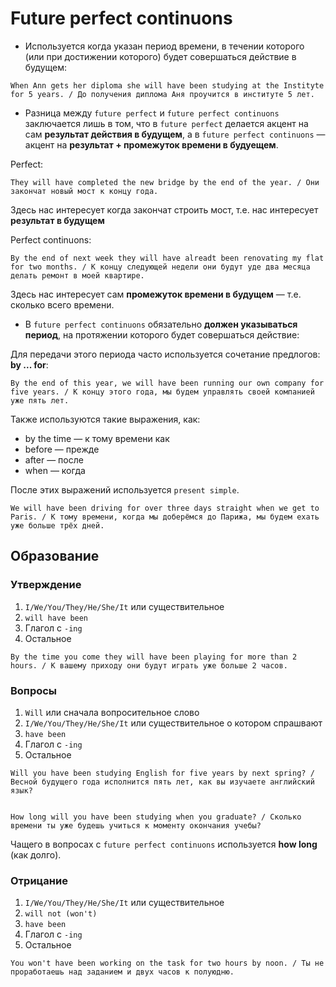 # Future perfect continuons

* Используется когда указан период времени, в течении которого (или при достижении которого) будет совершаться действие в будущем:
```
When Ann gets her diploma she will have been studying at the Instityte for 5 years. / До получения диплома Аня проучится в институте 5 лет.
```
* Разница между `future perfect` и `future perfect continuons` заключается лишь в том, что в `future perfect` делается акцент на сам **результат действия в будущем**, а в `future perfect continuons` — акцент на **результат + промежуток времени в будуещем**.

Perfect:
```
They will have completed the new bridge by the end of the year. / Они закончат новый мост к концу года.
```
Здесь нас интересует когда закончат строить мост, т.е. нас интересует __результат в будущем__

Perfect continuons:
```
By the end of next week they will have alreadt been renovating my flat for two months. / К концу следующей недели они будут уде два месяца делать ремонт в моей квартире.
```
Здесь нас интересует сам __промежуток времени в будущем__ — т.е. сколько всего времени.


* В `future perfect continuons` обязательно **должен указываться период**, на протяжении которого будет совершаться действие:

Для передачи этого периода часто используется сочетание предлогов: **by ... for**:
```
By the end of this year, we will have been running our own company for five years. / К концу этого года, мы будем управлять своей компанией уже пять лет.
```

Также используются такие выражения, как: 
* by the time — к тому времени как
* before — прежде
* after — после
* when — когда

После этих выражений используется `present simple`.
```
We will have been driving for over three days straight when we get to Paris. / К тому времени, когда мы доберёмся до Парижа, мы будем ехать уже больше трёх дней.
```

## Образование

### Утверждение

1. `I/We/You/They/He/She/It` или существительное
2. `will have been`
3. Глагол с `-ing`
4. Остальное
```
By the time you come they will have been playing for more than 2 hours. / К вашему приходу они будут играть уже больше 2 часов.
```

### Вопросы

1. `Will` или сначала вопросительное слово
2. `I/We/You/They/He/She/It` или существительное о котором спрашвают
3. `have been`
4. Глагол с `-ing`
5. Остальное
```
Will you have been studying English for five years by next spring? / Весной будущего года исполнится пять лет, как вы изучаете английский язык?


How long will you have been studying when you graduate? / Сколько времени ты уже будешь учиться к моменту окончания учебы?
```

Чащего в вопросах с `future perfect continuons` используется **how long** (как долго).

### Отрицание

1. `I/We/You/They/He/She/It` или существительное
2. `will not (won't)`
3. `have been`
4. Глагол с `-ing`
5. Остальное
```
You won't have been working on the task for two hours by noon. / Ты не проработаешь над заданием и двух часов к полуюдню.
```
